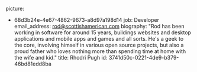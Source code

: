 picture:
  - 68d3b24e-4e67-4862-9673-a8d97a198d14
job: Developer
email_address: rod@scottishamerican.com
biography: "Rod has been working in software for around 15 years, buildings websites and desktop applications and mobile apps and games and all sorts. He's a geek to the core, involving himself in various open source projects, but also a proud father who loves nothing more than spending time at home with the wife and kid."
title: Rhodri Pugh
id: 3741d50c-0221-4de9-b379-46bd81edd8ba
